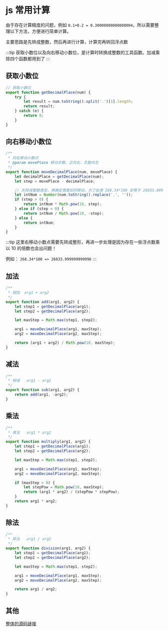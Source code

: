 # js 常用计算

由于存在计算精度的问题，例如 `0.1+0.2 = 0.30000000000000004`，所以需要整理以下方法，方便进行简单计算。

主要思路是先转成整数，然后再进行计算，计算完再转回浮点数

:::tip
获取小数位以及向右移动小数位，是计算时转换成整数的工具函数。加减乘除四个函数都用到了
:::

## 获取小数位

```javascript
// 获取小数位
export function getDecimalPlace(num) {
    try {
        let result = num.toString().split('.')[1].length;
        return result;
    } catch (e) {
        return 0;
    }
}
```

## 向右移动小数位

```javascript
/**
 * 向右移动小数点
 * @param movePlace 移动步数，正向右，负数向左
 */
export function moveDecimalPlace(num, movePlace) {
    let decimalPlace = getDecimalPlace(num);
    let step = movePlace - decimalPlace;

    // 先转成整数类型，再确定需要如何移动，为了处理 268.34*100 却等于 26833.999999999996 的问题
    let intNum = Number(num.toString().replace('.', ''));
    if (step > 0) {
        return intNum * Math.pow(10, step);
    } else if (step < 0) {
        return intNum / Math.pow(10, -step);
    } else {
        return intNum;
    }
}
```

:::tip
这里右移动小数点需要先转成整形，再进一步处理是因为存在一些浮点数乘以 10 的倍数也会出问题！

例如： `268.34*100 => 26833.999999999996`
:::

## 加法

```javascript
/**
 * 相加  arg1 + arg2
 */
export function add(arg1, arg2) {
    let step1 = getDecimalPlace(arg1);
    let step2 = getDecimalPlace(arg2);

    let maxStep = Math.max(step1, step2);

    arg1 = moveDecimalPlace(arg1, maxStep);
    arg2 = moveDecimalPlace(arg2, maxStep);

    return (arg1 + arg2) / Math.pow(10, maxStep);
}
```

## 减法

```javascript
/**
 * 相减   arg1 - arg2
 */
export function sub(arg1, arg2) {
    return add(arg1, -arg2);
}
```

## 乘法

```javascript
/**
 * 乘法   arg1 * arg2
 */
export function multiply(arg1, arg2) {
    let step1 = getDecimalPlace(arg1);
    let step2 = getDecimalPlace(arg2);

    let maxStep = Math.max(step1, step2);

    arg1 = moveDecimalPlace(arg1, maxStep);
    arg2 = moveDecimalPlace(arg2, maxStep);

    if (maxStep > 0) {
        let stepPow = Math.pow(10, maxStep);
        return (arg1 * arg2) / (stepPow * stepPow);
    }
    return arg1 * arg2;
}
```

## 除法

```javascript
/**
 * 除法   arg1 / arg2
 */
export function division(arg1, arg2) {
    let step1 = getDecimalPlace(arg1);
    let step2 = getDecimalPlace(arg2);

    let maxStep = Math.max(step1, step2);

    arg1 = moveDecimalPlace(arg1, maxStep);
    arg2 = moveDecimalPlace(arg2, maxStep);

    return arg1 / arg2;
}
```

## 其他

[整体的源码链接](https://github.com/chen4342024/code-snippet/blob/master/src/utils/calcu.js)
